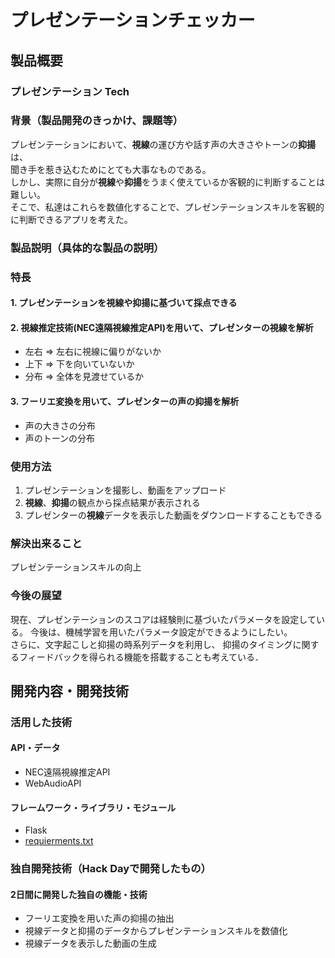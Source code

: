 # プレゼンテーションチェッカー

## 製品概要
### プレゼンテーション Tech

### 背景（製品開発のきっかけ、課題等）
プレゼンテーションにおいて、**視線**の運び方や話す声の大きさやトーンの**抑揚**は、  
聞き手を惹き込むためにとても大事なものである。    
しかし、実際に自分が**視線**や**抑揚**をうまく使えているか客観的に判断することは難しい。     
そこで、私達はこれらを数値化することで、プレゼンテーションスキルを客観的に判断できるアプリを考えた。   

### 製品説明（具体的な製品の説明）

### 特長

#### 1. プレゼンテーションを視線や抑揚に基づいて採点できる
#### 2. 視線推定技術(NEC遠隔視線推定API)を用いて、プレゼンターの視線を解析
- 左右 => 左右に視線に偏りがないか 
- 上下 => 下を向いていないか
- 分布 => 全体を見渡せているか

#### 3. フーリエ変換を用いて、プレゼンターの声の抑揚を解析
- 声の大きさの分布
- 声のトーンの分布

### 使用方法

1. プレゼンテーションを撮影し、動画をアップロード
2. **視線**、**抑揚**の観点から採点結果が表示される
3. プレゼンターの**視線**データを表示した動画をダウンロードすることもできる

### 解決出来ること
プレゼンテーションスキルの向上

### 今後の展望
現在、プレゼンテーションのスコアは経験則に基づいたパラメータを設定している。
今後は、機械学習を用いたパラメータ設定ができるようにしたい。  
さらに、文字起こしと抑揚の時系列データを利用し、
抑揚のタイミングに関するフィードバックを得られる機能を搭載することも考えている．

## 開発内容・開発技術
### 活用した技術
#### API・データ

* NEC遠隔視線推定API 
* WebAudioAPI

#### フレームワーク・ライブラリ・モジュール
* Flask
* [requierments.txt](https://github.com/jphacks/FK_1906/blob/master/requierments.txt)


### 独自開発技術（Hack Dayで開発したもの）
#### 2日間に開発した独自の機能・技術
* フーリエ変換を用いた声の抑揚の抽出
* 視線データと抑揚のデータからプレゼンテーションスキルを数値化
* 視線データを表示した動画の生成
